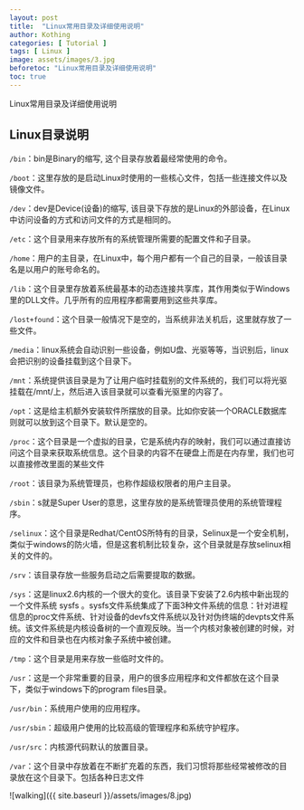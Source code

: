 ```yaml
---
layout: post
title:  "Linux常用目录及详细使用说明"
author: Kothing
categories: [ Tutorial ]
tags: [ Linux ]
image: assets/images/3.jpg
beforetoc: "Linux常用目录及详细使用说明"
toc: true
---
```

Linux常用目录及详细使用说明


## Linux目录说明
`/bin`：bin是Binary的缩写, 这个目录存放着最经常使用的命令。
 
`/boot`：这里存放的是启动Linux时使用的一些核心文件，包括一些连接文件以及镜像文件。
 
`/dev`：dev是Device(设备)的缩写, 该目录下存放的是Linux的外部设备，在Linux中访问设备的方式和访问文件的方式是相同的。
 
`/etc`：这个目录用来存放所有的系统管理所需要的配置文件和子目录。
 
`/home`：用户的主目录，在Linux中，每个用户都有一个自己的目录，一般该目录名是以用户的账号命名的。
 
`/lib`：这个目录里存放着系统最基本的动态连接共享库，其作用类似于Windows里的DLL文件。几乎所有的应用程序都需要用到这些共享库。
 
`/lost+found`：这个目录一般情况下是空的，当系统非法关机后，这里就存放了一些文件。
 
`/media`：linux系统会自动识别一些设备，例如U盘、光驱等等，当识别后，linux会把识别的设备挂载到这个目录下。
 
`/mnt`：系统提供该目录是为了让用户临时挂载别的文件系统的，我们可以将光驱挂载在/mnt/上，然后进入该目录就可以查看光驱里的内容了。
 
`/opt`：这是给主机额外安装软件所摆放的目录。比如你安装一个ORACLE数据库则就可以放到这个目录下。默认是空的。
 
`/proc`：这个目录是一个虚拟的目录，它是系统内存的映射，我们可以通过直接访问这个目录来获取系统信息。这个目录的内容不在硬盘上而是在内存里，我们也可以直接修改里面的某些文件

`/root`：该目录为系统管理员，也称作超级权限者的用户主目录。
 
`/sbin`：s就是Super User的意思，这里存放的是系统管理员使用的系统管理程序。
 
`/selinux`：这个目录是Redhat/CentOS所特有的目录，Selinux是一个安全机制，类似于windows的防火墙，但是这套机制比较复杂，这个目录就是存放selinux相关的文件的。
 
`/srv`：该目录存放一些服务启动之后需要提取的数据。
 
`/sys`：这是linux2.6内核的一个很大的变化。该目录下安装了2.6内核中新出现的一个文件系统 sysfs 。sysfs文件系统集成了下面3种文件系统的信息：针对进程信息的proc文件系统、针对设备的devfs文件系统以及针对伪终端的devpts文件系统。该文件系统是内核设备树的一个直观反映。当一个内核对象被创建的时候，对应的文件和目录也在内核对象子系统中被创建。
 
`/tmp`：这个目录是用来存放一些临时文件的。
 
`/usr`：这是一个非常重要的目录，用户的很多应用程序和文件都放在这个目录下，类似于windows下的program files目录。
 
`/usr/bin`：系统用户使用的应用程序。
 
`/usr/sbin`：超级用户使用的比较高级的管理程序和系统守护程序。
 
`/usr/src`：内核源代码默认的放置目录。
 
`/var`：这个目录中存放着在不断扩充着的东西，我们习惯将那些经常被修改的目录放在这个目录下。包括各种日志文件



![walking]({{ site.baseurl }}/assets/images/8.jpg)
